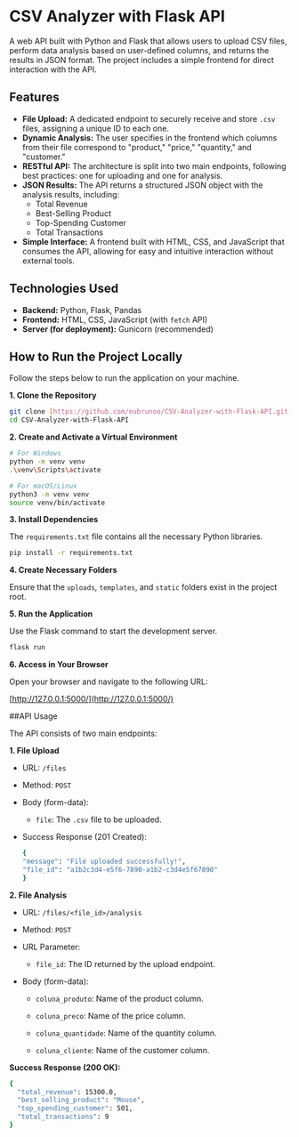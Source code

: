 # CSV Analyzer with Flask API

A web API built with Python and Flask that allows users to upload CSV files, perform data analysis based on user-defined columns, and returns the results in JSON format. The project includes a simple frontend for direct interaction with the API.

## Features

- **File Upload:** A dedicated endpoint to securely receive and store `.csv` files, assigning a unique ID to each one.
- **Dynamic Analysis:** The user specifies in the frontend which columns from their file correspond to "product," "price," "quantity," and "customer."
- **RESTful API:** The architecture is split into two main endpoints, following best practices: one for uploading and one for analysis.
- **JSON Results:** The API returns a structured JSON object with the analysis results, including:
  - Total Revenue
  - Best-Selling Product
  - Top-Spending Customer
  - Total Transactions
- **Simple Interface:** A frontend built with HTML, CSS, and JavaScript that consumes the API, allowing for easy and intuitive interaction without external tools.

## Technologies Used

- **Backend:** Python, Flask, Pandas
- **Frontend:** HTML, CSS, JavaScript (with `fetch` API)
- **Server (for deployment):** Gunicorn (recommended)

## How to Run the Project Locally

Follow the steps below to run the application on your machine.

**1. Clone the Repository**
```bash
git clone [https://github.com/eubrunoo/CSV-Analyzer-with-Flask-API.git](https://github.com/eubrunoo/CSV-Analyzer-with-Flask-API.git)
cd CSV-Analyzer-with-Flask-API
```

**2. Create and Activate a Virtual Environment**
```bash
# For Windows
python -m venv venv
.\venv\Scripts\activate

# For macOS/Linux
python3 -m venv venv
source venv/bin/activate
```
**3. Install Dependencies**

The `requirements.txt` file contains all the necessary Python libraries.
```bash
pip install -r requirements.txt
```
**4. Create Necessary Folders**

Ensure that the `uploads`, `templates`, and `static` folders exist in the project root.

**5. Run the Application**

Use the Flask command to start the development server.
```bash
flask run
```
**6. Access in Your Browser**

Open your browser and navigate to the following URL:

[http://127.0.0.1:5000/](http://127.0.0.1:5000/)

##API Usage

The API consists of two main endpoints:

**1. File Upload**

- URL: `/files`

- Method: `POST`

- Body (form-data):

  - `file`: The `.csv` file to be uploaded.

- Success Response (201 Created):
  ```bash
  {
  "message": "File uploaded successfully!",
  "file_id": "a1b2c3d4-e5f6-7890-a1b2-c3d4e5f67890"
  }
  ```
  
**2. File Analysis**

- URL: `/files/<file_id>/analysis`

- Method: `POST`

- URL Parameter:

  - `file_id`: The ID returned by the upload endpoint.

- Body (form-data):

  - `coluna_produto`: Name of the product column.

  - `coluna_preco`: Name of the price column.

  - `coluna_quantidade`: Name of the quantity column.

  - `coluna_cliente`: Name of the customer column.

**Success Response (200 OK):**

```bash
{
  "total_revenue": 15300.0,
  "best_selling_product": "Mouse",
  "top_spending_customer": 501,
  "total_transactions": 9
}
```
  


